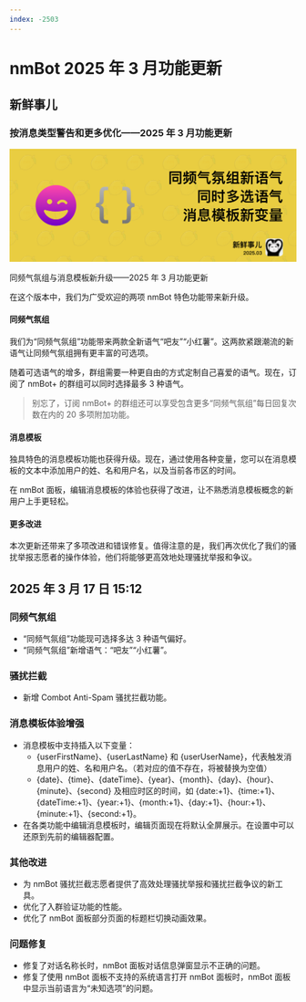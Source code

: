 ```yaml
---
index: -2503
---
```


# nmBot 2025 年 3 月功能更新

## 新鲜事儿
### 按消息类型警告和更多优化——2025 年 3 月功能更新

![](../img/update-pictures/nmbot-2503.png)

同频气氛组与消息模板新升级——2025 年 3 月功能更新

在这个版本中，我们为广受欢迎的两项 nmBot 特色功能带来新升级。

#### 同频气氛组

我们为“同频气氛组”功能带来两款全新语气“吧友”“小红薯”。这两款紧跟潮流的新语气让同频气氛组拥有更丰富的可选项。

随着可选语气的增多，群组需要一种更自由的方式定制自己喜爱的语气。现在，订阅了 nmBot+ 的群组可以同时选择最多 3 种语气。

> 别忘了，订阅 nmBot+ 的群组还可以享受包含更多“同频气氛组”每日回复次数在内的 20 多项附加功能。

#### 消息模板

独具特色的消息模板功能也获得升级。现在，通过使用各种变量，您可以在消息模板的文本中添加用户的姓、名和用户名，以及当前各市区的时间。

在 nmBot 面板，编辑消息模板的体验也获得了改进，让不熟悉消息模板概念的新用户上手更轻松。

#### 更多改进

本次更新还带来了多项改进和错误修复。值得注意的是，我们再次优化了我们的骚扰举报志愿者的操作体验，他们将能够更高效地处理骚扰举报和争议。

## 2025 年 3 月 17 日 15:12

### 同频气氛组

- <nmbot-plus-icon></nmbot-plus-icon> “同频气氛组”功能现可选择多达 3 种语气偏好。
- “同频气氛组”新增语气：“吧友”“小红薯”。

### 骚扰拦截

- 新增 Combot Anti-Spam 骚扰拦截功能。

### 消息模板体验增强

- 消息模板中支持插入以下变量：
    - {userFirstName}、{userLastName} 和 {userUserName}，代表触发消息用户的姓、名和用户名。（若对应的值不存在，将被替换为空值）
    - {date}、{time}、{dateTime}、{year}、{month}、{day}、{hour}、{minute}、{second} 及相应时区的时间，如 {date:+1}、{time:+1}、{dateTime:+1}、{year:+1}、{month:+1}、{day:+1}、{hour:+1}、{minute:+1}、{second:+1}。
- 在各类功能中编辑消息模板时，编辑页面现在将默认全屏展示。在设置中可以还原到先前的编辑器配置。

### 其他改进

- 为 nmBot 骚扰拦截志愿者提供了高效处理骚扰举报和骚扰拦截争议的新工具。
- 优化了入群验证功能的性能。
- 优化了 nmBot 面板部分页面的标题栏切换动画效果。

### 问题修复

- 修复了对话名称长时，nmBot 面板对话信息弹窗显示不正确的问题。
- 修复了使用 nmBot 面板不支持的系统语言打开 nmBot 面板时，nmBot 面板中显示当前语言为“未知选项”的问题。
